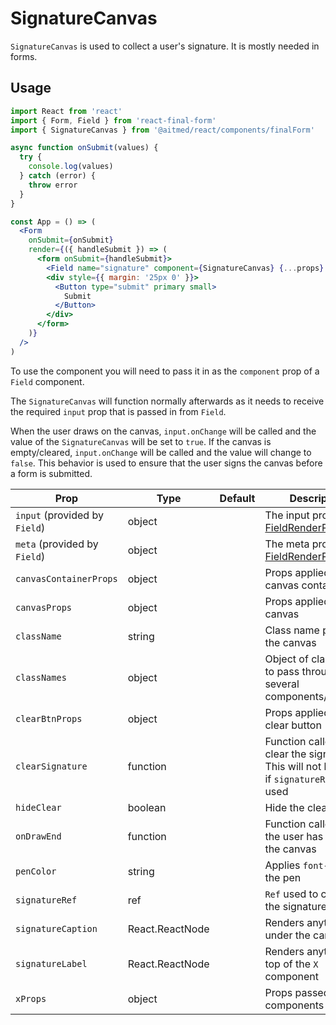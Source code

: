 # SignatureCanvas

`SignatureCanvas` is used to collect a user's signature. It is mostly needed in forms.

## Usage

```jsx
import React from 'react'
import { Form, Field } from 'react-final-form'
import { SignatureCanvas } from '@aitmed/react/components/finalForm'

async function onSubmit(values) {
  try {
    console.log(values)
  } catch (error) {
    throw error
  }
}

const App = () => (
  <Form
    onSubmit={onSubmit}
    render={({ handleSubmit }) => (
      <form onSubmit={handleSubmit}>
        <Field name="signature" component={SignatureCanvas} {...props} />
        <div style={{ margin: '25px 0' }}>
          <Button type="submit" primary small>
            Submit
          </Button>
        </div>
      </form>
    )}
  />
)
```

To use the component you will need to pass it in as the `component` prop of a `Field` component.

The `SignatureCanvas` will function normally afterwards as it needs to receive the required `input` prop that is passed in from `Field`.

When the user draws on the canvas, `input.onChange` will be called and the value of the `SignatureCanvas` will be set to `true`. If the canvas is empty/cleared, `input.onChange` will be called and the value will change to `false`. This behavior is used to ensure that the user signs the canvas before a form is submitted.

| Prop                          | Type            | Default | Description                                                                                                 |
| ----------------------------- | --------------- | ------- | ----------------------------------------------------------------------------------------------------------- |
| `input` (provided by `Field`) | object          |         | The input prop from [FieldRenderProps](https://final-form.org/docs/react-final-form/types/FieldRenderProps) |
| `meta` (provided by `Field`)  | object          |         | The meta prop from [FieldRenderProps](https://final-form.org/docs/react-final-form/types/FieldRenderProps)  |
| `canvasContainerProps`        | object          |         | Props applied to the canvas container                                                                       |
| `canvasProps`                 | object          |         | Props applied to the canvas                                                                                 |
| `className`                   | string          |         | Class name passed to the canvas                                                                             |
| `classNames`                  | object          |         | Object of class names to pass through several components/elements                                           |
| `clearBtnProps`               | object          |         | Props applied to the clear button                                                                           |
| `clearSignature`              | function        |         | Function called to clear the signature. This will not be called if `signatureRef` is used                   |
| `hideClear`                   | boolean         |         | Hide the clear button                                                                                       |
| `onDrawEnd`                   | function        |         | Function called when the user has drawn on the canvas                                                       |
| `penColor`                    | string          |         | Applies `font-color` to the pen                                                                             |
| `signatureRef`                | ref             |         | `Ref` used to control the signature canvas                                                                  |
| `signatureCaption`            | React.ReactNode |         | Renders anything under the canvas                                                                           |
| `signatureLabel`              | React.ReactNode |         | Renders anything on top of the `X` component                                                                |
| `xProps`                      | object          |         | Props passed to the `X` components                                                                          |
